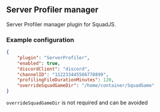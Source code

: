## Server Profiler manager
Server Profiler manager plugin for SquadJS.

### Example configuration
```json
{
    "plugin": "ServerProfiler",
    "enabled": true,
    "discordClient": "discord",
    "channelID": "112233445566778899",
    "profilingFileDurationMinutes": 120,
    "overrideSquadGameDir": "/home/container/SquadGame"
}
```
`overrideSquadGameDir` is not required and can be avoided
